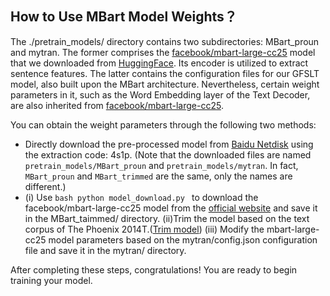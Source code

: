 ## How to Use MBart Model Weights？

The ./pretrain_models/ directory contains two subdirectories: MBart_proun and mytran. The former comprises the [facebook/mbart-large-cc25](https://huggingface.co/facebook/mbart-large-cc25) model that we downloaded from [HuggingFace](https://huggingface.co). Its encoder is utilized to extract sentence features. The latter contains the configuration files for our GFSLT model, also built upon the MBart architecture. Nevertheless, certain weight parameters in it, such as the Word Embedding layer of the Text Decoder, are also inherited from [facebook/mbart-large-cc25](https://huggingface.co/facebook/mbart-large-cc25).

You can obtain the weight parameters through the following two methods:

* Directly download the pre-processed model from [Baidu Netdisk](https://pan.baidu.com/s/15h9dsHMPH8dXH7glZvZnng?pwd=4s1p) using the extraction code: 4s1p. (Note that the downloaded files are named ```pretrain_models/MBart_proun``` and ```pretrain_models/mytran```. In fact, ```MBart_proun``` and ```MBart_trimmed``` are the same, only the names are different.)
* (i) Use ```bash python model_download.py ``` to download the facebook/mbart-large-cc25 model from the [official website](https://huggingface.co/facebook/mbart-large-cc25) and save it in the MBart_taimmed/ directory. (ii)Trim the model based on the text corpus of The Phoenix 2014T.([Trim model](https://github.com/IamAdiSri/hf-trim.git)) (iii) Modify the mbart-large-cc25 model parameters based on the mytran/config.json configuration file and save it in the mytran/ directory.

After completing these steps, congratulations! You are ready to begin training your model.